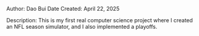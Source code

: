 Author: Dao Bui
Date Created: April 22, 2025

Description:
This is my first real computer science project where I created an NFL season simulator, and I also implemented a playoffs.
